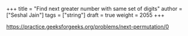 +++
title = "Find next greater number with same set of digits"
author = ["Seshal Jain"]
tags = ["string"]
draft = true
weight = 2055
+++

<https://practice.geeksforgeeks.org/problems/next-permutation/0>
